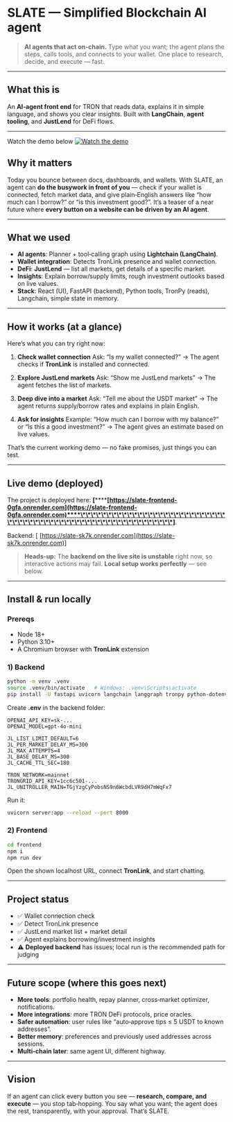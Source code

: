 # SLATE — Simplified Blockchain AI agent

> **AI agents that act on-chain.** Type what you want; the agent plans the steps, calls tools, and connects to your wallet. One place to research, decide, and execute — fast.

---

## What this is 

An **AI‑agent front end** for TRON that reads data, explains it in simple language, and shows you clear insights. Built with **LangChain**, **agent tooling**, and **JustLend** for DeFi flows.

---
Watch the demo below
[![Watch the demo](https://img.youtube.com/vi/1GjkSVrluDs/hqdefault.jpg)](https://www.youtube.com/watch?v=1GjkSVrluDs)
 

## Why it matters

Today you bounce between docs, dashboards, and wallets. With SLATE, an agent can **do the busywork in front of you** — check if your wallet is connected, fetch market data, and give plain‑English answers like “how much can I borrow?” or “is this investment good?”. It’s a teaser of a near future where **every button on a website can be driven by an AI agent**.

---

## What we used&#x20;

* **AI agents**: Planner + tool‑calling graph using **Lightchain (LangChain)**.
* **Wallet integration**: Detects TronLink presence and wallet connection.
* **DeFi**: **JustLend** — list all markets, get details of a specific market.
* **Insights**: Explain borrow/supply limits, rough investment outlooks based on live values.
* **Stack**: React (UI), FastAPI (backend), Python tools, TronPy (reads), Langchain, simple state in memory.

---

## How it works (at a glance)

Here’s what you can try right now:

1. **Check wallet connection**
   Ask: “Is my wallet connected?” → The agent checks if **TronLink** is installed and connected.

2. **Explore JustLend markets**
   Ask: “Show me JustLend markets” → The agent fetches the list of markets.

3. **Deep dive into a market**
   Ask: “Tell me about the USDT market” → The agent returns supply/borrow rates and explains in plain English.

4. **Ask for insights**
   Example: “How much can I borrow with my balance?” or “Is this a good investment?” → The agent gives an estimate based on live values.

That’s the current working demo — no fake promises, just things you can test.

---

## Live demo (deployed)

The project is deployed here: **\[********[https://slate-frontend-0gfa.onrender.com](https://slate-frontend-0gfa.onrender.com)****\*\*\*\*\*\*\*\*\*\*\*\*\*\*\*\*\*\*\*\*\*\*\*\*\*\*\*\*\*\*\*\*\*\*\*\*\*\*\*\*\*\*\*\*\*\*\*\*\*\*\*\*\*\*\*\*\*\*\*\*]**.

Backend: \[ [https://slate-sk7k.onrender.com](https://slate-sk7k.onrender.com)]

> **Heads‑up:** The **backend on the live site is unstable** right now, so interactive actions may fail. **Local setup works perfectly** — see below.

---

## Install & run locally

### Prereqs

* Node 18+
* Python 3.10+
* A Chromium browser with **TronLink** extension

### 1) Backend

```bash
python -m venv .venv
source .venv/bin/activate   # Windows: .venv\Scripts\activate
pip install -U fastapi uvicorn langchain langgraph tronpy python-dotenv
```

Create **.env** in the backend folder:

```dotenv
OPENAI_API_KEY=sk-...
OPENAI_MODEL=gpt-4o-mini

JL_LIST_LIMIT_DEFAULT=6
JL_PER_MARKET_DELAY_MS=300
JL_MAX_ATTEMPTS=4
JL_BASE_DELAY_MS=300
JL_CACHE_TTL_SEC=180

TRON_NETWORK=mainnet
TRONGRID_API_KEY=1cc6c501-...
JL_UNITROLLER_MAIN=TGjYzgCyPobsNS9n6WcbdLVR9dH7mWqFx7

```

Run it:

```bash
uvicorn server:app --reload --port 8000
```

### 2) Frontend

```bash
cd frontend
npm i
npm run dev
```

Open the shown localhost URL, connect **TronLink**, and start chatting.

---

## Project status

* ✅ Wallet connection check
* ✅ Detect TronLink presence
* ✅ JustLend market list + market detail
* ✅ Agent explains borrowing/investment insights
* ⚠️ **Deployed backend** has issues; local run is the recommended path for judging

---

## Future scope (where this goes next)

* **More tools**: portfolio health, repay planner, cross‑market optimizer, notifications.
* **More integrations**: more TRON DeFi protocols, price oracles.
* **Safer automation**: user rules like “auto‑approve tips ≤ 5 USDT to known addresses”.
* **Better memory**: preferences and previously used addresses across sessions.
* **Multi‑chain later**: same agent UI, different highway.

---

## Vision

If an agent can click every button you see — **research, compare, and execute** — you stop tab‑hopping. You say what you want; the agent does the rest, transparently, with your approval. That’s SLATE.
